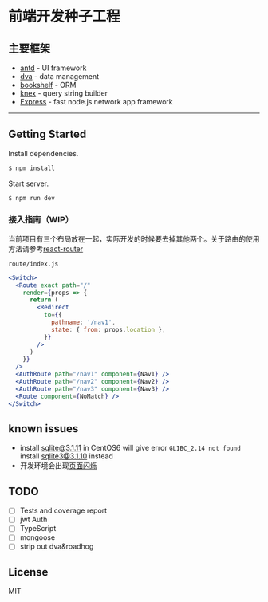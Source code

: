# 前端开发种子工程

## 主要框架
* [antd] - UI framework
* [dva] - data management
* [bookshelf] - ORM
* [knex] - query string builder
* [Express] - fast node.js network app framework

----

## Getting Started
Install dependencies.

```bash
$ npm install
```

Start server.

```bash
$ npm run dev
```

### 接入指南（WIP）
当前项目有三个布局放在一起，实际开发的时候要去掉其他两个。关于路由的使用方法请参考[react-router](https://reacttraining.com/react-router/web/guides/philosophy)
 
 `route/index.js` 

```jsx
<Switch>
  <Route exact path="/"
    render={props => {
      return (
        <Redirect
          to={{
            pathname: '/nav1',
            state: { from: props.location },
          }}
        />
      )
    }}
  />
  <AuthRoute path="/nav1" component={Nav1} />
  <AuthRoute path="/nav2" component={Nav2} />
  <AuthRoute path="/nav3" component={Nav3} />
  <Route component={NoMatch} />
</Switch>
```


## known issues

* install sqlite@3.1.11 in CentOS6 will give error `GLIBC_2.14 not found` install sqlite3@3.1.10 instead
* 开发环境会出现[页面闪烁](https://github.com/dvajs/dva/issues/1131)

## TODO

- [ ] Tests and coverage report
- [ ] jwt Auth
- [ ] TypeScript
- [ ] mongoose
- [ ] strip out dva&roadhog

## License

MIT

[antd]: <https://github.com/ant-design/ant-design>
[dva]: <https://github.com/dvajs/dva>
[bookshelf]: <https://github.com/bookshelf/bookshelf>
[knex]: <https://github.com/tgriesser/knex>
[express]: <http://expressjs.com>

